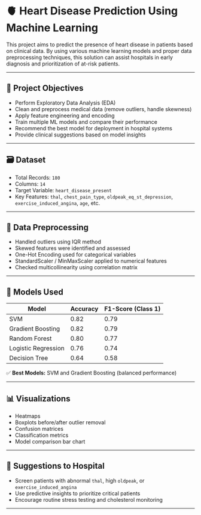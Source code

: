 # 🫀 Heart Disease Prediction Using Machine Learning

This project aims to predict the presence of heart disease in patients based on clinical data. By using various machine learning models and proper data preprocessing techniques, this solution can assist hospitals in early diagnosis and prioritization of at-risk patients.

---

## 📌 Project Objectives

- Perform Exploratory Data Analysis (EDA)
- Clean and preprocess medical data (remove outliers, handle skewness)
- Apply feature engineering and encoding
- Train multiple ML models and compare their performance
- Recommend the best model for deployment in hospital systems
- Provide clinical suggestions based on model insights

---

## 🗃️ Dataset

- Total Records: `180`
- Columns: `14`
- Target Variable: `heart_disease_present`
- Key Features: `thal`, `chest_pain_type`, `oldpeak_eq_st_depression`, `exercise_induced_angina`, `age`, etc.

---

## 🧹 Data Preprocessing

- Handled outliers using IQR method
- Skewed features were identified and assessed
- One-Hot Encoding used for categorical variables
- StandardScaler / MinMaxScaler applied to numerical features
- Checked multicollinearity using correlation matrix

---

## 🤖 Models Used

| Model                | Accuracy | F1-Score (Class 1) |
|---------------------|----------|--------------------|
| SVM                 | 0.82     | 0.79               |
| Gradient Boosting   | 0.82     | 0.79               |
| Random Forest       | 0.80     | 0.77               |
| Logistic Regression | 0.76     | 0.74               |
| Decision Tree       | 0.64     | 0.58               |

✅ **Best Models:** SVM and Gradient Boosting (balanced performance)

---

## 📊 Visualizations

- Heatmaps
- Boxplots before/after outlier removal
- Confusion matrices
- Classification metrics
- Model comparison bar chart

---

## 🏥 Suggestions to Hospital

- Screen patients with abnormal `thal`, high `oldpeak`, or `exercise_induced_angina`
- Use predictive insights to prioritize critical patients
- Encourage routine stress testing and cholesterol monitoring

---



